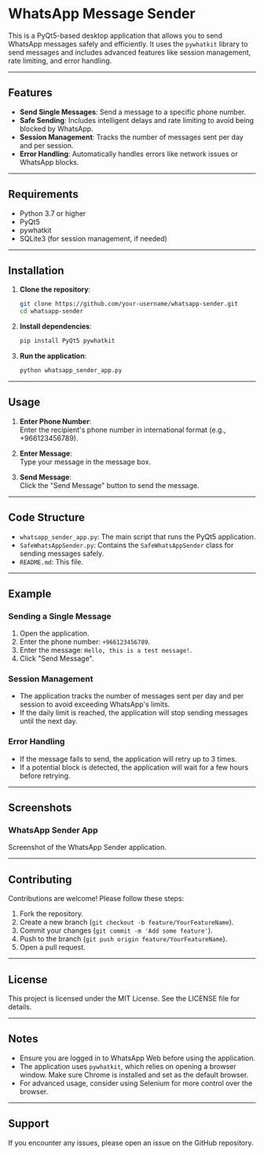 
# WhatsApp Message Sender

This is a PyQt5-based desktop application that allows you to send WhatsApp messages safely and efficiently. It uses the `pywhatkit` library to send messages and includes advanced features like session management, rate limiting, and error handling.

---

## Features

- **Send Single Messages**: Send a message to a specific phone number.
- **Safe Sending**: Includes intelligent delays and rate limiting to avoid being blocked by WhatsApp.
- **Session Management**: Tracks the number of messages sent per day and per session.
- **Error Handling**: Automatically handles errors like network issues or WhatsApp blocks.

---

## Requirements

- Python 3.7 or higher
- PyQt5
- pywhatkit
- SQLite3 (for session management, if needed)

---

## Installation

1. **Clone the repository**:
   ```bash
   git clone https://github.com/your-username/whatsapp-sender.git
   cd whatsapp-sender
   ```

2. **Install dependencies**:
   ```bash
   pip install PyQt5 pywhatkit
   ```

3. **Run the application**:
   ```bash
   python whatsapp_sender_app.py
   ```

---

## Usage

1. **Enter Phone Number**:  
   Enter the recipient's phone number in international format (e.g., +966123456789).

2. **Enter Message**:  
   Type your message in the message box.

3. **Send Message**:  
   Click the "Send Message" button to send the message.

---

## Code Structure

- `whatsapp_sender_app.py`: The main script that runs the PyQt5 application.
- `SafeWhatsAppSender.py`: Contains the `SafeWhatsAppSender` class for sending messages safely.
- `README.md`: This file.

---

## Example

### Sending a Single Message

1. Open the application.  
2. Enter the phone number: `+966123456789`.  
3. Enter the message: `Hello, this is a test message!`.  
4. Click "Send Message".

### Session Management

- The application tracks the number of messages sent per day and per session to avoid exceeding WhatsApp's limits.
- If the daily limit is reached, the application will stop sending messages until the next day.

### Error Handling

- If the message fails to send, the application will retry up to 3 times.
- If a potential block is detected, the application will wait for a few hours before retrying.

---

## Screenshots

### WhatsApp Sender App  
Screenshot of the WhatsApp Sender application.

---

## Contributing

Contributions are welcome! Please follow these steps:

1. Fork the repository.  
2. Create a new branch (`git checkout -b feature/YourFeatureName`).  
3. Commit your changes (`git commit -m 'Add some feature'`).  
4. Push to the branch (`git push origin feature/YourFeatureName`).  
5. Open a pull request.

---

## License

This project is licensed under the MIT License. See the LICENSE file for details.

---

## Notes

- Ensure you are logged in to WhatsApp Web before using the application.
- The application uses `pywhatkit`, which relies on opening a browser window. Make sure Chrome is installed and set as the default browser.
- For advanced usage, consider using Selenium for more control over the browser.

---

## Support

If you encounter any issues, please open an issue on the GitHub repository.
